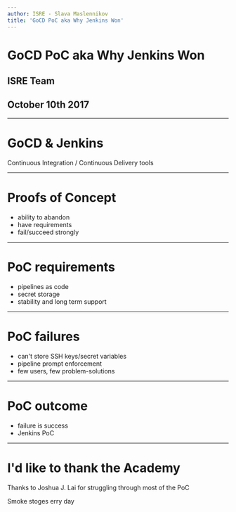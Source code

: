 ```yaml
---
author: ISRE - Slava Maslennikov
title: 'GoCD PoC aka Why Jenkins Won'
---
```

# GoCD PoC aka Why Jenkins Won
## ISRE Team
## October 10th 2017

---
# GoCD & Jenkins

Continuous Integration / Continuous Delivery tools

---
# Proofs of Concept

- ability to abandon
- have requirements
- fail/succeed strongly

---
# PoC requirements

- pipelines as code
- secret storage
- stability and long term support

---
# PoC failures

- can't store SSH keys/secret variables
- pipeline prompt enforcement
- few users, few problem-solutions

---
# PoC outcome

- failure is success
- Jenkins PoC

---
# I'd like to thank the Academy

Thanks to Joshua J. Lai for struggling through most of the PoC

Smoke stoges erry day
